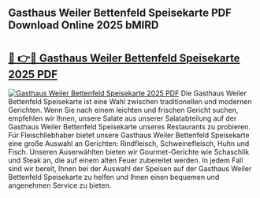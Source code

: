 ## Gasthaus Weiler Bettenfeld Speisekarte PDF Download Online 2025 bMIRD

# <h2><a href="http://gcbson.nevu.top/?p=Gasthaus+Weiler+Bettenfeld+Speisekarte">🔗 👉🔴 Gasthaus Weiler Bettenfeld Speisekarte 2025 PDF</a></h2>

[![Gasthaus Weiler Bettenfeld Speisekarte 2025 PDF](https://i.imgur.com/dBaPXMq.png)](http://gcbson.nevu.top/?p=Gasthaus+Weiler+Bettenfeld+Speisekarte)
Die Gasthaus Weiler Bettenfeld Speisekarte ist eine Wahl zwischen traditionellen und modernen Gerichten. Wenn Sie nach einem leichten und frischen Gericht suchen, empfehlen wir Ihnen, unsere Salate aus unserer Salatabteilung auf der Gasthaus Weiler Bettenfeld Speisekarte unseres Restaurants zu probieren. Für Fleischliebhaber bietet unsere Gasthaus Weiler Bettenfeld Speisekarte eine große Auswahl an Gerichten: Rindfleisch, Schweinefleisch, Huhn und Fisch. Unseren Auserwählten bieten wir Gourmet-Gerichte wie Schaschlik und Steak an, die auf einem alten Feuer zubereitet werden. In jedem Fall sind wir bereit, Ihnen bei der Auswahl der Speisen auf der Gasthaus Weiler Bettenfeld Speisekarte zu helfen und Ihnen einen bequemen und angenehmen Service zu bieten.
